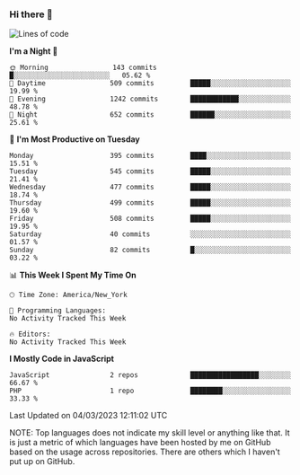 ### Hi there 👋

<!--
**LynxJinxxy/LynxJinxxy** is a ✨ _special_ ✨ repository because its `README.md` (this file) appears on your GitHub profile.

Here are some ideas to get you started:

- 🔭 I’m currently working on ...
- 🌱 I’m currently learning ...
- 👯 I’m looking to collaborate on ...
- 🤔 I’m looking for help with ...
- 💬 Ask me about ...
- 📫 How to reach me: ...
- 😄 Pronouns: ...
- ⚡ Fun fact: ...
-->

<!--START_SECTION:waka-->
![Lines of code](https://img.shields.io/badge/From%20Hello%20World%20I%27ve%20Written-22.2%20thousand%20lines%20of%20code-blue)

**I'm a Night 🦉** 

```text
🌞 Morning                143 commits         █░░░░░░░░░░░░░░░░░░░░░░░░   05.62 % 
🌆 Daytime                509 commits         █████░░░░░░░░░░░░░░░░░░░░   19.99 % 
🌃 Evening                1242 commits        ████████████░░░░░░░░░░░░░   48.78 % 
🌙 Night                  652 commits         ██████░░░░░░░░░░░░░░░░░░░   25.61 % 
```
📅 **I'm Most Productive on Tuesday** 

```text
Monday                   395 commits         ████░░░░░░░░░░░░░░░░░░░░░   15.51 % 
Tuesday                  545 commits         █████░░░░░░░░░░░░░░░░░░░░   21.41 % 
Wednesday                477 commits         █████░░░░░░░░░░░░░░░░░░░░   18.74 % 
Thursday                 499 commits         █████░░░░░░░░░░░░░░░░░░░░   19.60 % 
Friday                   508 commits         █████░░░░░░░░░░░░░░░░░░░░   19.95 % 
Saturday                 40 commits          ░░░░░░░░░░░░░░░░░░░░░░░░░   01.57 % 
Sunday                   82 commits          █░░░░░░░░░░░░░░░░░░░░░░░░   03.22 % 
```


📊 **This Week I Spent My Time On** 

```text
🕑︎ Time Zone: America/New_York

💬 Programming Languages: 
No Activity Tracked This Week

🔥 Editors: 
No Activity Tracked This Week
```

**I Mostly Code in JavaScript** 

```text
JavaScript               2 repos             █████████████████░░░░░░░░   66.67 % 
PHP                      1 repo              ████████░░░░░░░░░░░░░░░░░   33.33 % 
```




 Last Updated on 04/03/2023 12:11:02 UTC
<!--END_SECTION:waka-->
NOTE: Top languages does not indicate my skill level or anything like that. It is just a metric of which languages have been hosted by me on GitHub based on the usage across repositories. There are others which I haven't put up on GitHub.
